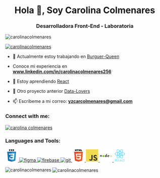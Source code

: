 <h1 align="center">Hola 👋, Soy Carolina Colmenares</h1>
<h3 align="center">Desarrolladora Front-End - Laboratoria</h3>

<p align="left"> <img src="https://komarev.com/ghpvc/?username=carolinacolmenares&label=Profile%20views&color=0e75b6&style=flat" alt="carolinacolmenares" /> </p>

<p align="left"> <a href="https://github.com/ryo-ma/github-profile-trophy"><img src="https://github-profile-trophy.vercel.app/?username=carolinacolmenares" alt="carolinacolmenares" /></a> </p>

- 🔭 Actualmente estoy trabajando en [Burguer-Queen](https://github.com/CarolinaColmenares/SCL020-burger-queen)

- Conoce mi experiencia en **www.linkedin.com/in/carolinacolmenares256**

- 🌱 Estoy aprendiendo [React](https://github.com/CarolinaColmenares/SCL020-burger-queen)

- 🤝 Otro proyecto anterior [Data-Lovers](https://github.com/CarolinaColmenares/Data-Lovers)

- 📫 Escríbeme a mi correo: **yzcarcolmenares@gmail.com**

<h3 align="left">Connect with me:</h3>
<p align="left">
<a href="https://linkedin.com/in/carolina colmenares" target="blank"><img align="center" src="https://raw.githubusercontent.com/rahuldkjain/github-profile-readme-generator/master/src/images/icons/Social/linked-in-alt.svg" alt="carolina colmenares" height="30" width="40" /></a>
</p>

<h3 align="left">Languages and Tools:</h3>
<p align="left"> <a href="https://www.w3schools.com/css/" target="_blank" rel="noreferrer"> <img src="https://raw.githubusercontent.com/devicons/devicon/master/icons/css3/css3-original-wordmark.svg" alt="css3" width="40" height="40"/> </a> <a href="https://www.figma.com/" target="_blank" rel="noreferrer"> <img src="https://www.vectorlogo.zone/logos/figma/figma-icon.svg" alt="figma" width="40" height="40"/> </a> <a href="https://firebase.google.com/" target="_blank" rel="noreferrer"> <img src="https://www.vectorlogo.zone/logos/firebase/firebase-icon.svg" alt="firebase" width="40" height="40"/> </a> <a href="https://git-scm.com/" target="_blank" rel="noreferrer"> <img src="https://www.vectorlogo.zone/logos/git-scm/git-scm-icon.svg" alt="git" width="40" height="40"/> </a> <a href="https://www.w3.org/html/" target="_blank" rel="noreferrer"> <img src="https://raw.githubusercontent.com/devicons/devicon/master/icons/html5/html5-original-wordmark.svg" alt="html5" width="40" height="40"/> </a> <a href="https://developer.mozilla.org/en-US/docs/Web/JavaScript" target="_blank" rel="noreferrer"> <img src="https://raw.githubusercontent.com/devicons/devicon/master/icons/javascript/javascript-original.svg" alt="javascript" width="40" height="40"/> </a> <a href="https://nodejs.org" target="_blank" rel="noreferrer"> <img src="https://raw.githubusercontent.com/devicons/devicon/master/icons/nodejs/nodejs-original-wordmark.svg" alt="nodejs" width="40" height="40"/> </a> <a href="https://reactjs.org/" target="_blank" rel="noreferrer"> <img src="https://raw.githubusercontent.com/devicons/devicon/master/icons/react/react-original-wordmark.svg" alt="react" width="40" height="40"/> </a> </p>

<p><img align="left" src="https://github-readme-stats.vercel.app/api/top-langs?username=carolinacolmenares&show_icons=true&locale=en&layout=compact" alt="carolinacolmenares" /></p>

<p>&nbsp;<img align="center" src="https://github-readme-stats.vercel.app/api?username=carolinacolmenares&show_icons=true&locale=en" alt="carolinacolmenares" /></p>

